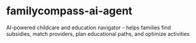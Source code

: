 # familycompass-ai-agent
AI-powered childcare and education navigator - helps families find subsidies, match providers, plan educational paths, and optimize activities

